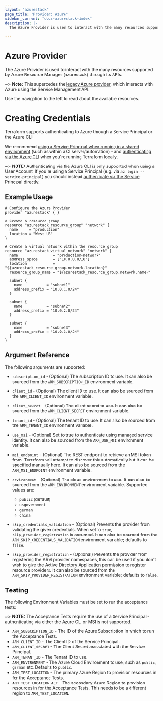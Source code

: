 ```yaml
---
layout: "azurestack"
page_title: "Provider: Azure"
sidebar_current: "docs-azurestack-index"
description: |-
  The Azure Provider is used to interact with the many resources supported by Azure Resource Manager (also known as azurestack) through its APIs.

---
```


# Azure Provider

The Azure Provider is used to interact with the many resources supported by Azure Resource Manager (azurestack) through its APIs.

~> **Note:** This supercedes the [legacy Azure provider](/docs/providers/azure/index.html), which interacts with Azure using the Service Management API.

Use the navigation to the left to read about the available resources.

# Creating Credentials

Terraform supports authenticating to Azure through a Service Principal or the Azure CLI.

We recommend [using a Service Principal when running in a shared environment](authenticating_via_service_principal.html) (such as within a CI server/automation) - and [authenticating via the Azure CLI](authenticating_via_azure_cli.html) when you're running Terraform locally.

~> **NOTE:** Authenticating via the Azure CLI is only supported when using a User Account. If you're using a Service Principal (e.g. via `az login --service-principal`) you should instead [authenticate via the Service Principal directly](authenticating_via_service_principal.html).

## Example Usage

```hcl
# Configure the Azure Provider
provider "azurestack" { }

# Create a resource group
resource "azurestack_resource_group" "network" {
  name     = "production"
  location = "West US"
}

# Create a virtual network within the resource group
resource "azurestack_virtual_network" "network" {
  name                = "production-network"
  address_space       = ["10.0.0.0/16"]
  location            = "${azurestack_resource_group.network.location}"
  resource_group_name = "${azurestack_resource_group.network.name}"

  subnet {
    name           = "subnet1"
    address_prefix = "10.0.1.0/24"
  }

  subnet {
    name           = "subnet2"
    address_prefix = "10.0.2.0/24"
  }

  subnet {
    name           = "subnet3"
    address_prefix = "10.0.3.0/24"
  }
}
```

## Argument Reference

The following arguments are supported:

* `subscription_id` - (Optional) The subscription ID to use. It can also
  be sourced from the `ARM_SUBSCRIPTION_ID` environment variable.

* `client_id` - (Optional) The client ID to use. It can also be sourced from
  the `ARM_CLIENT_ID` environment variable.

* `client_secret` - (Optional) The client secret to use. It can also be sourced from
  the `ARM_CLIENT_SECRET` environment variable.

* `tenant_id` - (Optional) The tenant ID to use. It can also be sourced from the
  `ARM_TENANT_ID` environment variable.

* `use_msi` - (Optional) Set to true to authenticate using managed service identity.
  It can also be sourced from the `ARM_USE_MSI` environment variable.

* `msi_endpoint` - (Optional) The REST endpoint to retrieve an MSI token from. Terraform
  will attempt to discover this automatically but it can be specified manually here.
  It can also be sourced from the `ARM_MSI_ENDPOINT` environment variable.

* `environment` - (Optional) The cloud environment to use. It can also be sourced
  from the `ARM_ENVIRONMENT` environment variable. Supported values are:
  * `public` (default)
  * `usgovernment`
  * `german`
  * `china`

* `skip_credentials_validation` - (Optional) Prevents the provider from validating
  the given credentials. When set to `true`, `skip_provider_registration` is assumed.
  It can also be sourced from the `ARM_SKIP_CREDENTIALS_VALIDATION` environment
  variable; defaults to `false`.

* `skip_provider_registration` - (Optional) Prevents the provider from registering
  the ARM provider namespaces, this can be used if you don't wish to give the Active
  Directory Application permission to register resource providers. It can also be
  sourced from the `ARM_SKIP_PROVIDER_REGISTRATION` environment variable; defaults
  to `false`.

## Testing

The following Environment Variables must be set to run the acceptance tests:

~> **NOTE:** The Acceptance Tests require the use of a Service Principal - authenticating via either the Azure CLI or MSI is not supported.

* `ARM_SUBSCRIPTION_ID` - The ID of the Azure Subscription in which to run the Acceptance Tests.
* `ARM_CLIENT_ID` - The Client ID of the Service Principal.
* `ARM_CLIENT_SECRET` - The Client Secret associated with the Service Principal.
* `ARM_TENANT_ID` - The Tenant ID to use.
* `ARM_ENVIRONMENT` - The Azure Cloud Environment to use, such as `public`, `german` etc. Defaults to `public`.
* `ARM_TEST_LOCATION` - The primary Azure Region to provision resources in for the Acceptance Tests.
* `ARM_TEST_LOCATION_ALT` - The secondary Azure Region to provision resources in for the Acceptance Tests. This needs to be a different region to `ARM_TEST_LOCATION`.
